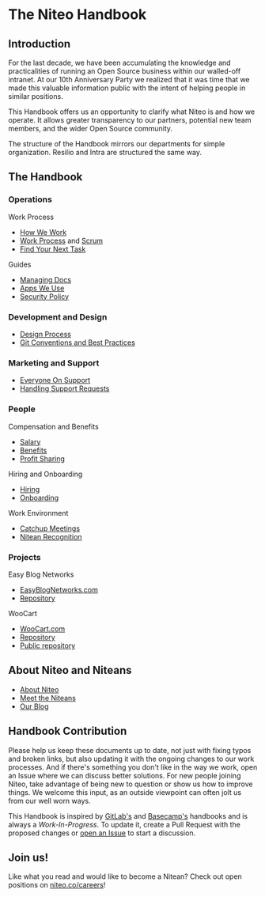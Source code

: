 # The Niteo Handbook

## Introduction

For the last decade, we have been accumulating the knowledge and practicalities of running an Open Source business within our walled-off intranet. At our 10th Anniversary Party we realized that it was time that we made this valuable information public with the intent of helping people in similar positions.

This Handbook offers us an opportunity to clarify what Niteo is and how we operate. It allows greater transparency to our partners, potential new team members, and the wider Open Source community.

The structure of the Handbook mirrors our departments for simple organization. Resilio and Intra are structured the same way.

## The Handbook

### Operations

Work Process
* [How We Work](how-we-work.md)
* [Work Process](work-process.md) and [Scrum](scrum.md)
* [Find Your Next Task](next-task.md)

Guides
* [Managing Docs](managing-docs.md)
* [Apps We Use](apps.md)
* [Security Policy](security.md)

### Development and Design

* [Design Process](https://github.com/niteoweb/handbook/blob/master/3_Development/design.md)
* [Git Conventions and Best Practices](https://github.com/niteoweb/handbook/blob/master/3_Development/git.md)

### Marketing and Support

* [Everyone On Support](https://github.com/niteoweb/handbook/blob/master/4_Marketing-Support/everyone-on-support.md)
* [Handling Support Requests](https://github.com/niteoweb/handbook/blob/master/4_Marketing-Support/support.md)

### People

Compensation and Benefits
* [Salary](salary.md)
* [Benefits](benefits.md)
* [Profit Sharing](profit-sharing.md)

Hiring and Onboarding
* [Hiring](hiring.md)
* [Onboarding](onboarding.md)

Work Environment
* [Catchup Meetings](catchup-meetings.md)
* [Nitean Recognition](nitean-recognition.md)


### Projects

Easy Blog Networks

* [EasyBlogNetworks.com](https://www.easyblognetworks.com)
* [Repository](https://github.com/niteoweb/ebn) 

WooCart

* [WooCart.com](https://woocart.com)
* [Repository](https://github.com/niteoweb/woocart)
* [Public repository](https://github.com/woocart)  


## About Niteo and Niteans

* [About Niteo](https://niteo.co/about)
* [Meet the Niteans](https://niteo.co/team)
* [Our Blog](https://blog.niteo.co/)

## Handbook Contribution

Please help us keep these documents up to date, not just with fixing typos and broken links, but also updating it with the ongoing changes to our work processes. And if there's something you don't like in the way we work, open an Issue where we can discuss better solutions. For new people joining Niteo, take advantage of being new to question or show us how to improve things. We welcome this input, as an outside viewpoint can often jolt us from our well worn ways.

This Handbook is inspired by [GitLab's](https://about.gitlab.com/handbook/) and [Basecamp's](https://github.com/basecamp/handbook) handbooks and is always a *Work-In-Progress*. To update it, create a Pull Request with the proposed changes or [open an Issue](https://github.com/niteoweb/handbook/issues) to start a discussion.

## Join us!

Like what you read and would like to become a Nitean? Check out open positions on [niteo.co/careers](https://niteo.co/careers)!
